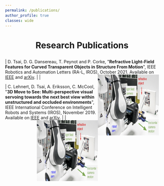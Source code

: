 ```yaml
---
permalink: /publications/
author_profile: true 
classes: wide
---
```


<h1 style="text-align: center; margin-bottom: 1em;">Research Publications</h1>


| D. Tsai, D. G. Dansereau, T. Peynot and P. Corke, "**Refractive Light-Field Features for Curved Transparent Objects in Structure From Motion**", IEEE Robotics and Automation Letters (RA-L, IROS), October 2021. Available on [IEEE](https://ieeexplore.ieee.org/document/9468955) and [arXiv](https://arxiv.org/abs/2103.15349). | <img align="right" width="200" height="200" src="/assets/images/refracted_lightfield_features.png"> |

| C. Lehnert, D. Tsai, A. Eriksson, C. McCool, "**3D Move to See: Multi-perspective visual servoing towards the next best view within unstructured and occluded environments**", IEEE International Conference on Intelligent Robots and Systems (IROS), November 2019. Available on [IEEE](https://ieeexplore.ieee.org/document/8967918) and [arXiv](https://arxiv.org/abs/1809.07896). | <img align="right" width="200" height="200" src="/assets/images/refracted_lightfield_features.png"> |


<!-- | <p style="text-align: center; border-bottom: 2px solid #aaa; padding-bottom: 0.75em; margin: 0 12% 0.75em 12%;"><a href="https://ieeexplore.ieee.org/document/9468955" style="text-decoration: none; font-style: italic;">Refractive Light-Field Features for Curved Transparent Objects in Structure From Motion</a><br>D. Tsai, D. G. Dansereau, T. Peynot, and P. Corke<br>IEEE Robotics and Automation Letters (RAL)<br>October 2021 </p> | <img align="right" width="100" height="100" src="/assets/images/DT_profile.jpg"> | -->

<!-- | <p style="text-align: center; border-bottom: 2px solid #aaa; padding-bottom: 0.75em; margin: 0 12% 0.75em 12%;"><a href="https://ieeexplore.ieee.org/document/8967918" style="text-decoration: none; font-style: italic;">3D Move to See: Multi-perspective visual servoing towards the next best view within unstructured and occluded environments</a><br>C. Lehnert, D. Tsai, A. Eriksson, and C. McCool<br>IEEE International Conference on Intelligent Robots and Systems (IROS)<br>November 2019</p> | <img align="right" width="100" height="100" src="/assets/images/DT_profile.jpg"> | -->

<!-- <p style="text-align: center; border-bottom: 2px solid #aaa; padding-bottom: 0.75em; margin: 0 12% 0.75em 12%;"><a href="https://ieeexplore.ieee.org/document/8556460" style="text-decoration: none; font-style: italic;">Distinguishing Refracted Features Using Light Field Cameras With Application to Structure From Motion</a><br>D. Tsai, D. G. Dansereau, T. Peynot, and P. Corke<br>IEEE Robotics and Automation Letters (RAL)<br>April 2019</p> -->

<!-- <p style="text-align: center; border-bottom: 2px solid #aaa; padding-bottom: 0.75em; margin: 0 12% 0.75em 12%;"><a href="https://ieeexplore.ieee.org/document/7820142" style="text-decoration: none; font-style: italic;">Image-Based Visual Servoing With Light Field Cameras</a><br>D. Tsai, D. G. Dansereau, T. Peynot, and P. Corke<br>IEEE Robotics and Automation Letters (RAL)<br>April 2017</p>

<p style="text-align: center; border-bottom: 2px solid #aaa; padding-bottom: 0.75em; margin: 0 12% 0.75em 12%;"><a href="https://ieeexplore.ieee.org/document/7798546" style="text-decoration: none; font-style: italic;">Discrete-time inverse optimal control with partial-state information: A soft-optimality approach with constrained state estimation</a><br>T. L. Molloy, <b>D. Tsai</b>, J. J. Ford, T. Perez<br>IEEE International Conference on Decision and Control (CDC)<br>December 2016</p>

<p style="text-align: center; border-bottom: 2px solid #aaa; padding-bottom: 0.75em; margin: 0 12% 0.75em 12%;"><a href="https://ieeexplore.ieee.org/document/7868186" style="text-decoration: none; font-style: italic;">Inverse Two-Player Zero-Sum Dynamic Games</a><br><b>D. Tsai</b>, T. L. Molloy and T. Perez <br>Australian Control Conference (AuCC)<br>November 2016</p>

<p style="text-align: center; border-bottom: 2px solid #aaa; padding-bottom: 0.75em; margin: 0 12% 0.75em 12%;"><a href="https://ieeexplore.ieee.org/document/6696757" style="text-decoration: none; font-style: italic;">Autonomous Vision-Based Tether-Assisted Rover Docking</a><br>D. Tsai, I. A. D. Nesnas, and D. Zarzhitsky<br>IEEE International Conference on Intelligent Robots and Systems (IROS)<br>November 2013</p>

<p style="text-align: center; border-bottom: 2px solid #aaa; padding-bottom: 0.75em; margin: 0 12% 0.75em 12%;"><a href="https://www.researchgate.net/profile/Joshua-Marshall-2/publication/224225603_Periodic_formations_of_multivehicle_systems/links/5fb7e0fca6fdcc6cc6536b0e/Periodic-formations-of-multivehicle-systems.pdf" style="text-decoration: none; font-style: italic;">Brief paper periodic formations of multivehicle systems</a><br>J. A. Marshall and D. Tsai<br>IET Control Theory & Applications<br>March 2011</p> -->


